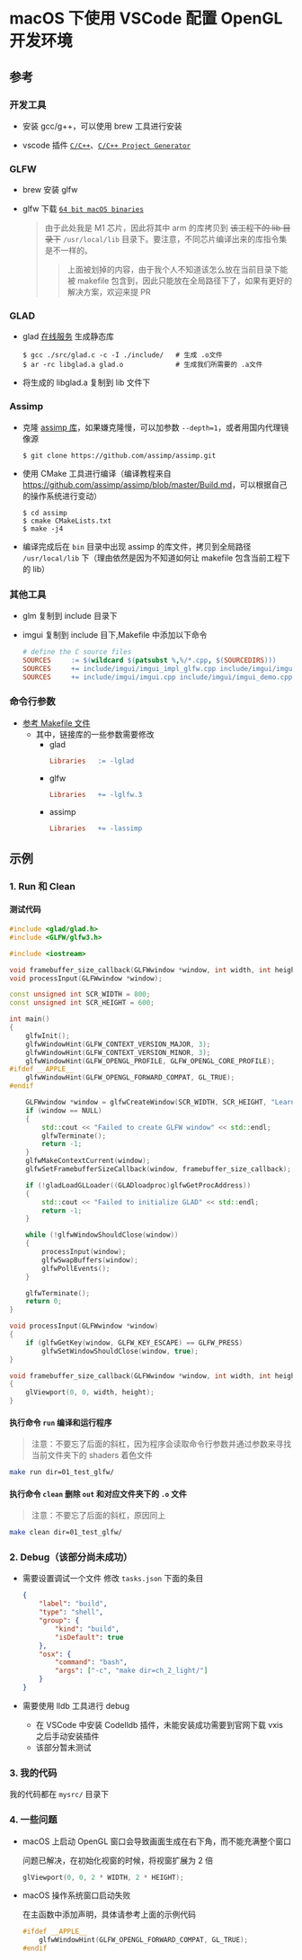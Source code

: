 # macOS 下使用 VSCode 配置 OpenGL 开发环境

## 参考

### 开发工具

-   安装 gcc/g++，可以使用 brew 工具进行安装

-   vscode 插件 [`C/C++`](https://marketplace.visualstudio.com/items?itemName=ms-vscode.cpptools)、[`C/C++ Project Generator`](https://marketplace.visualstudio.com/items?itemName=danielpinto8zz6.c-cpp-project-generator)

### GLFW

-   brew 安装 glfw

-   glfw 下载 [`64 bit macOS binaries`](https://www.glfw.org/download.html)

    > 由于此处我是 M1 芯片，因此将其中 arm 的库拷贝到 ~~该工程下的 lib 目录下~~ `/usr/local/lib` 目录下。要注意，不同芯片编译出来的库指令集是不一样的。
    >> 上面被划掉的内容，由于我个人不知道该怎么放在当前目录下能被 makefile 包含到，因此只能放在全局路径下了，如果有更好的解决方案，欢迎来提 PR

### GLAD

-   glad [在线服务](https://glad.dav1d.de/) 生成静态库
    ```shell
    $ gcc ./src/glad.c -c -I ./include/   # 生成 .o文件
    $ ar -rc libglad.a glad.o             # 生成我们所需要的 .a文件
    ```
-   将生成的 libglad.a 复制到 lib 文件下

### Assimp

-   克隆 [assimp 库](https://github.com/assimp/assimp.git)，如果嫌克隆慢，可以加参数 `--depth=1`，或者用国内代理镜像源
    ```shell
    $ git clone https://github.com/assimp/assimp.git
    ```
-   使用 CMake 工具进行编译（编译教程来自 <https://github.com/assimp/assimp/blob/master/Build.md>，可以根据自己的操作系统进行变动）
    ```shell
    $ cd assimp
    $ cmake CMakeLists.txt 
    $ make -j4
    ```
-   编译完成后在 `bin` 目录中出现 assimp 的库文件，拷贝到全局路径 `/usr/local/lib` 下（理由依然是因为不知道如何让 makefile 包含当前工程下的 lib）

### 其他工具

-   glm 复制到 include 目录下

-   imgui 复制到 include 目下,Makefile 中添加以下命令
    ```mk
    # define the C source files
    SOURCES		:= $(wildcard $(patsubst %,%/*.cpp, $(SOURCEDIRS)))
    SOURCES	    += include/imgui/imgui_impl_glfw.cpp include/imgui/imgui_impl_opengl3.cpp
    SOURCES	    += include/imgui/imgui.cpp include/imgui/imgui_demo.cpp include/imgui/imgui_draw.cpp include/imgui/imgui_widgets.cpp
    ```

### 命令行参数

-   [参考 Makefile 文件](https://github.com/widcardw/start-learning-opengl/blob/dev/Makefile)
    - 其中，链接库的一些参数需要修改
        - glad
            ```mk
            Libraries	:= -lglad
            ```
        - glfw
            ```mk
            Libraries	+= -lglfw.3
            ```
        - assimp
            ```mk
            Libraries	+= -lassimp
            ```

## 示例

### 1. Run 和 Clean

#### 测试代码

```c++
#include <glad/glad.h>
#include <GLFW/glfw3.h>

#include <iostream>

void framebuffer_size_callback(GLFWwindow *window, int width, int height);
void processInput(GLFWwindow *window);

const unsigned int SCR_WIDTH = 800;
const unsigned int SCR_HEIGHT = 600;

int main()
{
	glfwInit();
	glfwWindowHint(GLFW_CONTEXT_VERSION_MAJOR, 3);
	glfwWindowHint(GLFW_CONTEXT_VERSION_MINOR, 3);
	glfwWindowHint(GLFW_OPENGL_PROFILE, GLFW_OPENGL_CORE_PROFILE);
#ifdef __APPLE__
    glfwWindowHint(GLFW_OPENGL_FORWARD_COMPAT, GL_TRUE);
#endif

	GLFWwindow *window = glfwCreateWindow(SCR_WIDTH, SCR_HEIGHT, "LearnOpenGL", NULL, NULL);
	if (window == NULL)
	{
		std::cout << "Failed to create GLFW window" << std::endl;
		glfwTerminate();
		return -1;
	}
	glfwMakeContextCurrent(window);
	glfwSetFramebufferSizeCallback(window, framebuffer_size_callback);

	if (!gladLoadGLLoader((GLADloadproc)glfwGetProcAddress))
	{
		std::cout << "Failed to initialize GLAD" << std::endl;
		return -1;
	}

	while (!glfwWindowShouldClose(window))
	{
		processInput(window);
		glfwSwapBuffers(window);
		glfwPollEvents();
	}

	glfwTerminate();
	return 0;
}

void processInput(GLFWwindow *window)
{
	if (glfwGetKey(window, GLFW_KEY_ESCAPE) == GLFW_PRESS)
		glfwSetWindowShouldClose(window, true);
}

void framebuffer_size_callback(GLFWwindow *window, int width, int height)
{
	glViewport(0, 0, width, height);
}
```

#### 执行命令 `run` 编译和运行程序

> 注意：不要忘了后面的斜杠，因为程序会读取命令行参数并通过参数来寻找当前文件夹下的 shaders 着色文件

```Bash
make run dir=01_test_glfw/
```

#### 执行命令 `clean` 删除 `out` 和对应文件夹下的 `.o` 文件

> 注意：不要忘了后面的斜杠，原因同上

```Bash
make clean dir=01_test_glfw/
```

### 2. Debug（该部分尚未成功）

-   需要设置调试一个文件 修改 `tasks.json` 下面的条目
    ```json
    {
        "label": "build",
        "type": "shell",
        "group": {
            "kind": "build",
            "isDefault": true
        },
        "osx": {
            "command": "bash",
            "args": ["-c", "make dir=ch_2_light/"]
        }
    }
    ```

-   需要使用 lldb 工具进行 debug
    -   在 VSCode 中安装 Codelldb 插件，未能安装成功需要到官网下载 vxis 之后手动安装插件
    -   该部分暂未测试

### 3. 我的代码

我的代码都在 `mysrc/` 目录下

### 4. 一些问题

-   macOS 上启动 OpenGL 窗口会导致画面生成在右下角，而不能充满整个窗口

    问题已解决，在初始化视窗的时候，将视窗扩展为 2 倍

    ```cpp
    glViewport(0, 0, 2 * WIDTH, 2 * HEIGHT);
    ```

-   macOS 操作系统窗口启动失败

    在主函数中添加声明，具体请参考上面的示例代码
    ```cpp
    #ifdef __APPLE__
        glfwWindowHint(GLFW_OPENGL_FORWARD_COMPAT, GL_TRUE);
    #endif
    ```
